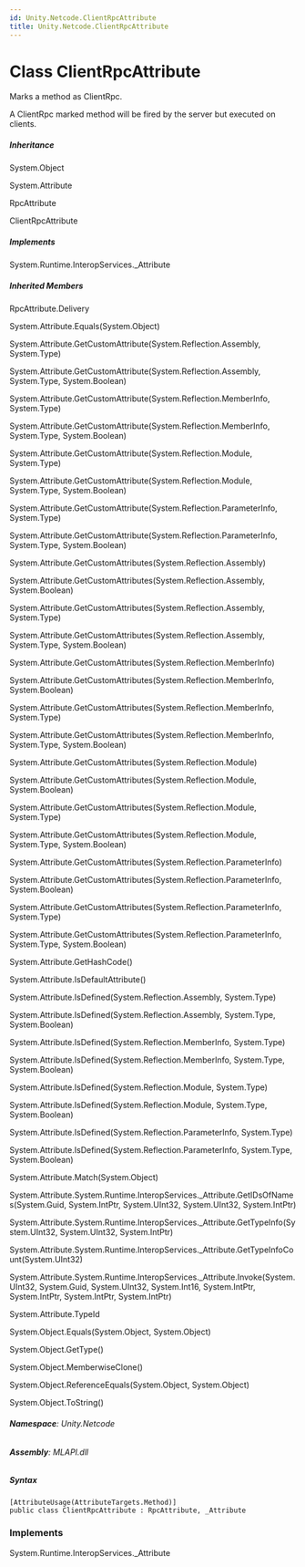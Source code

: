```yaml
---
id: Unity.Netcode.ClientRpcAttribute
title: Unity.Netcode.ClientRpcAttribute
---
```


# Class ClientRpcAttribute


Marks a method as ClientRpc.

A ClientRpc marked method will be fired by the server but executed on
clients.







##### Inheritance


System.Object




System.Attribute




RpcAttribute




ClientRpcAttribute






##### Implements



System.Runtime.InteropServices.\_Attribute






##### Inherited Members



RpcAttribute.Delivery





System.Attribute.Equals(System.Object)





System.Attribute.GetCustomAttribute(System.Reflection.Assembly,
System.Type)





System.Attribute.GetCustomAttribute(System.Reflection.Assembly,
System.Type, System.Boolean)





System.Attribute.GetCustomAttribute(System.Reflection.MemberInfo,
System.Type)





System.Attribute.GetCustomAttribute(System.Reflection.MemberInfo,
System.Type, System.Boolean)





System.Attribute.GetCustomAttribute(System.Reflection.Module,
System.Type)





System.Attribute.GetCustomAttribute(System.Reflection.Module,
System.Type, System.Boolean)





System.Attribute.GetCustomAttribute(System.Reflection.ParameterInfo,
System.Type)





System.Attribute.GetCustomAttribute(System.Reflection.ParameterInfo,
System.Type, System.Boolean)





System.Attribute.GetCustomAttributes(System.Reflection.Assembly)





System.Attribute.GetCustomAttributes(System.Reflection.Assembly,
System.Boolean)





System.Attribute.GetCustomAttributes(System.Reflection.Assembly,
System.Type)





System.Attribute.GetCustomAttributes(System.Reflection.Assembly,
System.Type, System.Boolean)





System.Attribute.GetCustomAttributes(System.Reflection.MemberInfo)





System.Attribute.GetCustomAttributes(System.Reflection.MemberInfo,
System.Boolean)





System.Attribute.GetCustomAttributes(System.Reflection.MemberInfo,
System.Type)





System.Attribute.GetCustomAttributes(System.Reflection.MemberInfo,
System.Type, System.Boolean)





System.Attribute.GetCustomAttributes(System.Reflection.Module)





System.Attribute.GetCustomAttributes(System.Reflection.Module,
System.Boolean)





System.Attribute.GetCustomAttributes(System.Reflection.Module,
System.Type)





System.Attribute.GetCustomAttributes(System.Reflection.Module,
System.Type, System.Boolean)





System.Attribute.GetCustomAttributes(System.Reflection.ParameterInfo)





System.Attribute.GetCustomAttributes(System.Reflection.ParameterInfo,
System.Boolean)





System.Attribute.GetCustomAttributes(System.Reflection.ParameterInfo,
System.Type)





System.Attribute.GetCustomAttributes(System.Reflection.ParameterInfo,
System.Type, System.Boolean)





System.Attribute.GetHashCode()





System.Attribute.IsDefaultAttribute()





System.Attribute.IsDefined(System.Reflection.Assembly, System.Type)





System.Attribute.IsDefined(System.Reflection.Assembly, System.Type,
System.Boolean)





System.Attribute.IsDefined(System.Reflection.MemberInfo, System.Type)





System.Attribute.IsDefined(System.Reflection.MemberInfo, System.Type,
System.Boolean)





System.Attribute.IsDefined(System.Reflection.Module, System.Type)





System.Attribute.IsDefined(System.Reflection.Module, System.Type,
System.Boolean)





System.Attribute.IsDefined(System.Reflection.ParameterInfo, System.Type)





System.Attribute.IsDefined(System.Reflection.ParameterInfo, System.Type,
System.Boolean)





System.Attribute.Match(System.Object)





System.Attribute.System.Runtime.InteropServices.\_Attribute.GetIDsOfNames(System.Guid,
System.IntPtr, System.UInt32, System.UInt32, System.IntPtr)





System.Attribute.System.Runtime.InteropServices.\_Attribute.GetTypeInfo(System.UInt32,
System.UInt32, System.IntPtr)





System.Attribute.System.Runtime.InteropServices.\_Attribute.GetTypeInfoCount(System.UInt32)





System.Attribute.System.Runtime.InteropServices.\_Attribute.Invoke(System.UInt32,
System.Guid, System.UInt32, System.Int16, System.IntPtr, System.IntPtr,
System.IntPtr, System.IntPtr)





System.Attribute.TypeId





System.Object.Equals(System.Object, System.Object)





System.Object.GetType()





System.Object.MemberwiseClone()





System.Object.ReferenceEquals(System.Object, System.Object)





System.Object.ToString()





###### **Namespace**: Unity.Netcode

###### **Assembly**: MLAPI.dll

##### Syntax


``` lang-csharp
[AttributeUsage(AttributeTargets.Method)]
public class ClientRpcAttribute : RpcAttribute, _Attribute
```



### Implements



System.Runtime.InteropServices.\_Attribute





